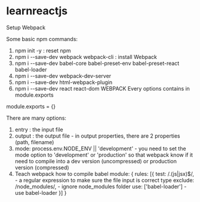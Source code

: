 # learnreactjs
Setup Webpack

Some basic npm commands: 
1. npm init -y : reset npm
2. npm i --save-dev webpack webpack-cli : install Webpack
3. npm i --save-dev babel-core babel-preset-env babel-preset-react babel-loader
4. npm i --save-dev webpack-dev-server
5. npm i --save-dev html-webpack-plugin
4. npm i --save-dev react react-dom
WEBPACK
Every options contains in module.exports

module.exports = {}

There are many options: 
1. entry : the input file
2. output : the output file - in output properties, there are 2 properties (path, filename)
3. mode: process.env.NODE_ENV || 'development' - you need to set the mode option to 'development' or 'production' so that webpack know if it need to compile into a dev version (uncompressed) or production version (compressed)
4. Teach webpack how to compile babel
module: {
    rules: [{
        test: /\.(js|jsx)$/, - a regular expression to make sure the file input is correct type
        exclude: /node_modules/, - ignore node_modules folder
        use: ['babel-loader'] - use babel-loader
    }]
}
